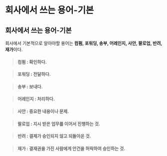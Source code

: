 # 회사에서 쓰는 용어-기본

## 회사에서 쓰는 용어-기본
회사에서 기본적으로 알아야할 용어는 **컴펌, 포워딩, 송부, 어레인지, 사안, 팔로업, 반려, 재가**이다.

>#### 컴펌 : 확인하다.

> #### 포워딩 : 전달하다.

> #### 송부 : 보내다.

> #### 어레인지 : 처리하다.

> #### 사안 : 중요한 내용이나 문제.

> #### 팔로업 : 지시 받은 업무를 이어서 진행하는 것.

> #### 반려 : 결제가 승인되지 않고 되돌아온 것.

> #### 재가 : 결재권을 가진 사람에게 안건을 허락하여 승인하는 것.
